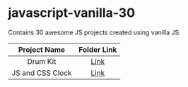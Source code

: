 # javascript-vanilla-30
Contains 30 awesome JS projects created using vanilla JS.

| Project Name      | Folder Link |
|    :---:          |     :---:   |
| Drum Kit          | [Link](https://github.com/bhavyakaria/javascript-vanilla-30/tree/main/01-javascript-drum-kit) |
| JS and CSS Clock  | [Link](https://github.com/bhavyakaria/javascript-vanilla-30/tree/main/02-js-and-css-clock)    |

